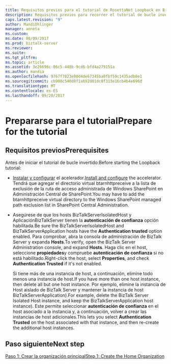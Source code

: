 ```yaml
---
title: Requisitos previos para el tutorial de RosettaNet Loopback en BizTalk Server | Documentos de Microsoft
description: Requisitos previos para recorrer el tutorial de bucle invertido para el Acelerador para RosettaNet (BTARN) en BizTalk Server
caps.latest.revision: "9"
author: MandiOhlinger
manager: anneta
ms.custom: 
ms.date: 08/09/2017
ms.prod: biztalk-server
ms.reviewer: 
ms.suite: 
ms.tgt_pltfrm: 
ms.topic: article
ms.assetid: 3e26696c-86c5-448b-9cd6-bfd4a279151a
ms.author: mandia
ms.openlocfilehash: 9767f7823e80d4de67345ba0fbf59c1435adb8e1
ms.sourcegitcommit: cb908c540d8f1a692d01dc8f313e16cb4b4e696d
ms.translationtype: MT
ms.contentlocale: es-ES
ms.lasthandoff: 09/20/2017
---
```

# <a name="prepare-for-the-tutorial"></a><span data-ttu-id="5a2b6-103">Prepararse para el tutorial</span><span class="sxs-lookup"><span data-stu-id="5a2b6-103">Prepare for the tutorial</span></span>

## <a name="prerequisites"></a><span data-ttu-id="5a2b6-104">Requisitos previos</span><span class="sxs-lookup"><span data-stu-id="5a2b6-104">Prerequisites</span></span>
<span data-ttu-id="5a2b6-105">Antes de iniciar el tutorial de bucle invertido:</span><span class="sxs-lookup"><span data-stu-id="5a2b6-105">Before starting the Loopback tutorial:</span></span>
  
-   <span data-ttu-id="5a2b6-106">[Instalar y configurar](install-configure-biztalk-accelerator-for-rosettanet.md) el acelerador.</span><span class="sxs-lookup"><span data-stu-id="5a2b6-106">[Install and configure](install-configure-biztalk-accelerator-for-rosettanet.md) the accelerator.</span></span> <span data-ttu-id="5a2b6-107">Tendrá que agregar el directorio virtual btarnhttpreceive a la lista de exclusión de la ruta de acceso administrada de Windows SharePoint en Administración Central de SharePoint.</span><span class="sxs-lookup"><span data-stu-id="5a2b6-107">You may have to add the btarnhttpreceive virtual directory to the Windows SharePoint managed path exclusion list in SharePoint Central Administration.</span></span>  
  
-   <span data-ttu-id="5a2b6-108">Asegúrese de que los hosts BizTalkServerIsolatedHost y AplicaciónBizTalkServer tienen la **autenticación de confianza** opción habilitada.</span><span class="sxs-lookup"><span data-stu-id="5a2b6-108">Be sure the BizTalkServerIsolatedHost and BizTalkServerApplication hosts have the **Authentication trusted** option enabled.</span></span> <span data-ttu-id="5a2b6-109">Para comprobar, abra la consola de administración de BizTalk Server y expanda **Hosts**.</span><span class="sxs-lookup"><span data-stu-id="5a2b6-109">To verify, open the BizTalk Server Administration console, and expand **Hosts**.</span></span> <span data-ttu-id="5a2b6-110">Haga clic en el host, seleccione **propiedades**y compruebe **autenticación de confianza** si no está habilitado.</span><span class="sxs-lookup"><span data-stu-id="5a2b6-110">Right-click the host, select **Properties**, and check **Authentication Trusted** if it's not enabled.</span></span>  

    <span data-ttu-id="5a2b6-111">Si tiene más de una instancia de host, a continuación, elimine todo menos una instancia de host.</span><span class="sxs-lookup"><span data-stu-id="5a2b6-111">If you have more than one host instance, then delete all but one host instance.</span></span> <span data-ttu-id="5a2b6-112">Por ejemplo, elimine la instancia de Host aislado de BizTalk Server y mantener la instancia de host BizTalkServerApplication).</span><span class="sxs-lookup"><span data-stu-id="5a2b6-112">For example, delete the BizTalk Server Isolated Host instance, and keep the BizTalkServerApplication host instance).</span></span> <span data-ttu-id="5a2b6-113">Este permite seleccionar **autenticación de confianza** en el host asociado a la instancia y, a continuación, volver a crear las instancias de host adicionales.</span><span class="sxs-lookup"><span data-stu-id="5a2b6-113">This lets you select **Authentication Trusted** on the host associated with that instance, and then re-create the additional host instances.</span></span>  
  
## <a name="next-step"></a><span data-ttu-id="5a2b6-114">Paso siguiente</span><span class="sxs-lookup"><span data-stu-id="5a2b6-114">Next step</span></span>
 [<span data-ttu-id="5a2b6-115">Paso 1: Crear la organización principal</span><span class="sxs-lookup"><span data-stu-id="5a2b6-115">Step 1: Create the Home Organization</span></span>](step-1-create-the-home-organization.md)